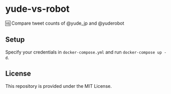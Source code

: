 # yude-vs-robot
🆚 Compare tweet counts of @yude_jp and @yuderobot

## Setup
Specify your credentials in `docker-compose.yml` and run `docker-compose up -d`.

## License
This repository is provided under the MIT License.
